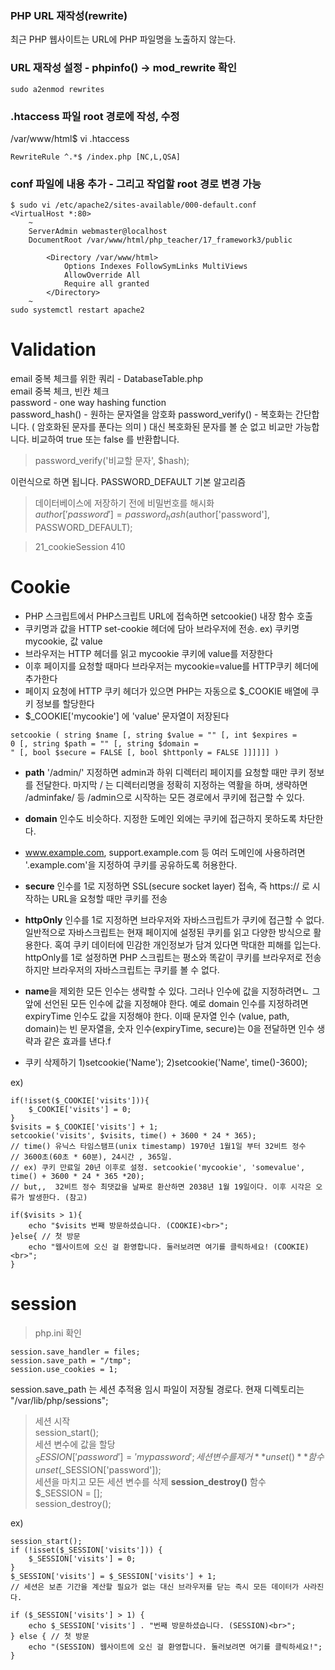 ### PHP URL 재작성(rewrite)
최근 PHP 웹사이트는 URL에 PHP 파일명을 노출하지 않는다.   
  
### URL 재작성 설정 - phpinfo() -> mod_rewrite 확인
```
sudo a2enmod rewrites
```
### .htaccess 파일 root 경로에 작성, 수정
/var/www/html$ vi .htaccess
```
RewriteRule ^.*$ /index.php [NC,L,QSA]
```
### conf 파일에 내용 추가 - 그리고 작업할 root 경로 변경 가능
```
$ sudo vi /etc/apache2/sites-available/000-default.conf
<VirtualHost *:80>
	~
    ServerAdmin webmaster@localhost
	DocumentRoot /var/www/html/php_teacher/17_framework3/public

        <Directory /var/www/html>
            Options Indexes FollowSymLinks MultiViews
            AllowOverride All
            Require all granted
        </Directory>
	~	
sudo systemctl restart apache2  
```
# Validation
email 중복 체크를 위한 쿼리 - DatabaseTable.php  
email 중복 체크, 빈칸 체크  
password - one way hashing function  
password_hash() - 원하는 문자열을 암호화
password_verify() - 복호화는 간단합니다. ( 암호화된 문자를 푼다는 의미 )
대신 복호화된 문자를 볼 순 없고 비교만 가능합니다. 비교하여 true 또는 false 를 반환합니다.

> password_verify('비교할 문자', $hash);

이런식으로 하면 됩니다.
PASSWORD_DEFAULT 기본 알고리즘  
> 데이터베이스에 저장하기 전에 비밀번호를 해시화  
> $author['password'] = password_hash($author['password'], PASSWORD_DEFAULT);  
  
> 21_cookieSession 410   
# Cookie
- PHP 스크립트에서 PHP스크립트 URL에 접속하면 setcookie() 내장 함수 호출  
- 쿠키명과 값을 HTTP set-cookie 헤더에 담아 브라우저에 전송. ex) 쿠키명 mycookie, 값 value  
- 브라우저는 HTTP 헤더를 읽고 mycookie 쿠키에 value를 저장한다  
- 이후 페이지를 요청할 때마다 브라우저는 mycookie=value를 HTTP쿠키 헤더에 추가한다  
- 페이지 요청에 HTTP 쿠키 헤더가 있으면 PHP는 자동으로 $_COOKIE 배열에 쿠키 정보를 할당한다  
- $_COOKIE['mycookie'] 에 'value' 문자열이 저장된다  
```
setcookie ( string $name [, string $value = "" [, int $expires = 0 [, string $path = "" [, string $domain =  " [, bool $secure = FALSE [, bool $httponly = FALSE ]]]]]] )
```
- **path** '/admin/'  지정하면 admin과 하위 디렉터리 페이지를 요청할 때만 쿠키 정보를 전달한다. 마지막 / 는 디렉터리명을 정확히 지정하는 역활을 하며, 생략하면 /adminfake/ 등 /admin으로 시작하는 모든 경로에서 쿠키에 접근할 수 있다.
- **domain** 인수도 비슷하다. 지정한 도메인 외에는 쿠키에 접근하지 못하도록 차단한다.
- www.example.com, support.example.com 등 여러 도메인에 사용하려면 '.example.com'을 지정하여 쿠키를 공유하도록 허용한다. 
- **secure** 인수를 1로 지정하면 SSL(secure socket layer) 접속, 즉 https:// 로 시작하는 URL을 요청할 때만 쿠키를 전송
- **httpOnly** 인수를 1로 지정하면 브라우저와 자바스크립트가 쿠키에 접근할 수 없다. 일반적으로 자바스크립트는 현재 페이지에 설정된 쿠키를 읽고 다양한 방식으로 활용한다. 혹여 쿠키 데이터에 민감한 개인정보가 담겨 있다면 막대한 피해를 입는다. httpOnly를 1로 설정하면 PHP 스크립트는 평소와 똑같이 쿠키를 브라우저로 전송하지만 브라우저의 자바스크립트는 쿠키를 볼 수 없다.
- **name**을 제외한 모든 인수는 생략할 수 있다. 그러나 인수에 값을 지정하려면ㄴ 그 앞에 선언된 모든 인수에 값을 지정해야 한다. 예로 domain 인수를 지정하려면 expiryTime 인수도 값을 지정해야 한다. 이때 문자열 인수 (value, path, domain)는 빈 문자열을, 숫자 인수(expiryTime, secure)는 0을 전달하면 인수 생략과 같은 효과를 낸다.f

- 쿠키 삭제하기
1)setcookie('Name');
2)setcookie('Name', time()-3600);

ex)
```
if(!isset($_COOKIE['visits'])){
    $_COOKIE['visits'] = 0;
}
$visits = $_COOKIE['visits'] + 1;
setcookie('visits', $visits, time() + 3600 * 24 * 365);
// time() 유닉스 타임스탬프(unix timestamp) 1970년 1월1일 부터 32비트 정수
// 3600초(60초 * 60분), 24시간 , 365일.
// ex) 쿠키 만료일 20년 이후로 설정. setcookie('mycookie', 'somevalue', time() + 3600 * 24 * 365 *20);
// but,,  32비트 정수 최댓값을 날짜로 환산하면 2038년 1월 19일이다. 이후 시각은 오류가 발생한다. (참고)

if($visits > 1){
    echo "$visits 번째 방문하셨습니다. (COOKIE)<br>";
}else{ // 첫 방문
    echo "웹사이트에 오신 걸 환영합니다. 둘러보려면 여기를 클릭하세요! (COOKIE)<br>";
}
```


# session
> php.ini 확인  
```
session.save_handler = files;
session.save_path = "/tmp"; 
session.use_cookies = 1;
```
session.save_path 는 세션 추적용 임시 파일이 저장될 경로다. 현재 디렉토리는 "/var/lib/php/sessions";  

> 세션 시작  
session_start();  
> 세션 변수에 값을 할당  
$_SESSION['password'] = 'mypassword';  
> 세션 변수를 제거 **unset()** 함수  
unset($_SESSION['password']);  
> 세션을 마치고 모든 세션 변수를 삭제 **session_destroy()** 함수   
$_SESSION = [];  
session_destroy();  

ex)
```
session_start();
if (!isset($_SESSION['visits'])) {
    $_SESSION['visits'] = 0;
}
$_SESSION['visits'] = $_SESSION['visits'] + 1;
// 세션은 보존 기간을 계산할 필요가 없는 대신 브라우저를 닫는 즉시 모든 데이터가 사라진다.

if ($_SESSION['visits'] > 1) {
    echo $_SESSION['visits'] . "번째 방문하셨습니다. (SESSION)<br>";
} else { // 첫 방문
    echo "(SESSION) 웹사이트에 오신 걸 환영합니다. 둘러보려면 여기를 클릭하세요!";
}
```